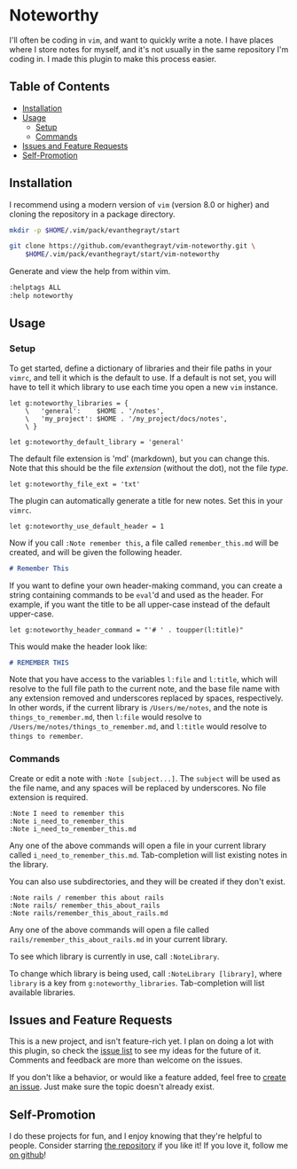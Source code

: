 # Noteworthy
I'll often be coding in `vim`, and want to quickly write a note. I have places
where I store notes for myself, and it's not usually in the same repository I'm
coding in. I made this plugin to make this process easier.

## Table of Contents
- [Installation](#installation)
- [Usage](#usage)
  - [Setup](#setup)
  - [Commands](#commands)
- [Issues and Feature Requests](#issues-and-feature-requests)
- [Self-Promotion](#self-promotion)

## Installation
I recommend using a modern version of `vim` (version 8.0 or higher) and
cloning the repository in a package directory.

```sh
mkdir -p $HOME/.vim/pack/evanthegrayt/start

git clone https://github.com/evanthegrayt/vim-noteworthy.git \
    $HOME/.vim/pack/evanthegrayt/start/vim-noteworthy
```

Generate and view the help from within vim.

```sh
:helptags ALL
:help noteworthy
```

## Usage
### Setup
To get started, define a dictionary of libraries and their file paths in your
`vimrc`, and tell it which is the default to use. If a default is not set, you
will have to tell it which library to use each time you open a new `vim`
instance.

```vim
let g:noteworthy_libraries = {
    \   'general':    $HOME . '/notes',
    \   'my_project': $HOME . '/my_project/docs/notes',
    \ }

let g:noteworthy_default_library = 'general'
```

The default file extension is 'md' (markdown), but you can change this. Note
that this should be the file *extension* (without the dot), not the file *type*.

```vim
let g:noteworthy_file_ext = 'txt'
```

The plugin can automatically generate a title for new notes. Set this in your
`vimrc`.

```vim
let g:noteworthy_use_default_header = 1
```

Now if you call `:Note remember this`, a file called `remember_this.md` will be
created, and will be given the following header.

```markdown
# Remember This
```

If you want to define your own header-making command, you can create a string
containing commands to be `eval`'d and used as the header. For example, if you
want the title to be all upper-case instead of the default upper-case.

```vim
let g:noteworthy_header_command = "'# ' . toupper(l:title)"
```

This would make the header look like:

```markdown
# REMEMBER THIS
```

Note that you have access to the variables `l:file` and `l:title`, which will
resolve to the full file path to the current note, and the base file name with
any extension removed and underscores replaced by spaces, respectively. In other
words, if the current library is `/Users/me/notes`, and the note is
`things_to_remember.md`, then `l:file` would resolve to
`/Users/me/notes/things_to_remember.md`, and `l:title` would resolve to `things
to remember`.

### Commands
Create or edit a note with `:Note [subject...]`. The `subject` will be used as
the file name, and any spaces will be replaced by underscores. No file extension
is required.

```
:Note I need to remember this
:Note i_need_to_remember_this
:Note i_need_to_remember_this.md
```

Any one of the above commands will open a file in your current library called
`i_need_to_remember_this.md`. Tab-completion will list existing notes in the
library.

You can also use subdirectories, and they will be created if they don't exist.

```
:Note rails / remember this about rails
:Note rails/ remember_this_about_rails
:Note rails/remember_this_about_rails.md
```

Any one of the above commands will open a file called
`rails/remember_this_about_rails.md` in your current library.

To see which library is currently in use, call `:NoteLibrary`.

To change which library is being used, call `:NoteLibrary [library]`, where
`library` is a key from `g:noteworthy_libraries`. Tab-completion will list
available libraries.

## Issues and Feature Requests
This is a new project, and isn't feature-rich yet. I plan on doing a lot with
this plugin, so check the [issue
list](https://github.com/evanthegrayt/vim-noteworthy/issues) to see my ideas for
the future of it. Comments and feedback are more than welcome on the issues.

If you don't like a behavior, or would like a feature added, feel free to
[create an issue](https://github.com/evanthegrayt/vim-noteworthy/issues/new).
Just make sure the topic doesn't already exist.

## Self-Promotion
I do these projects for fun, and I enjoy knowing that they're helpful to people.
Consider starring [the
repository](https://github.com/evanthegrayt/vim-noteworthy) if you like it! If
you love it, follow me [on github](https://github.com/evanthegrayt)!
